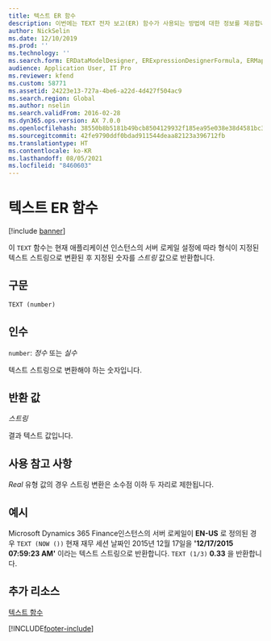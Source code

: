 ```yaml
---
title: 텍스트 ER 함수
description: 이번에는 TEXT 전자 보고(ER) 함수가 사용되는 방법에 대한 정보를 제공합니다.
author: NickSelin
ms.date: 12/10/2019
ms.prod: ''
ms.technology: ''
ms.search.form: ERDataModelDesigner, ERExpressionDesignerFormula, ERMappedFormatDesigner, ERModelMappingDesigner
audience: Application User, IT Pro
ms.reviewer: kfend
ms.custom: 58771
ms.assetid: 24223e13-727a-4be6-a22d-4d427f504ac9
ms.search.region: Global
ms.author: nselin
ms.search.validFrom: 2016-02-28
ms.dyn365.ops.version: AX 7.0.0
ms.openlocfilehash: 38550b8b5181b49bcb8504129932f185ea95e038e38d4581bc3e0fa076f4fb50
ms.sourcegitcommit: 42fe9790ddf0bdad911544deaa82123a396712fb
ms.translationtype: HT
ms.contentlocale: ko-KR
ms.lasthandoff: 08/05/2021
ms.locfileid: "8460603"
---
```

# <a name="text-er-function"></a>텍스트 ER 함수

[!include [banner](../includes/banner.md)]

이 `TEXT` 함수는 현재 애플리케이션 인스턴스의 서버 로케일 설정에 따라 형식이 지정된 텍스트 스트링으로 변환된 후 지정된 숫자를 *스트링* 값으로 반환합니다.

## <a name="syntax"></a>구문

```vb
TEXT (number)
```

## <a name="arguments"></a>인수

`number`: *정수* 또는 *실수*

텍스트 스트링으로 변환해야 하는 숫자입니다.

## <a name="return-values"></a>반환 값

*스트링*

결과 텍스트 값입니다.

## <a name="usage-notes"></a>사용 참고 사항

*Real* 유형 값의 경우 스트링 변환은 소수점 이하 두 자리로 제한됩니다.

## <a name="example"></a>예시

Microsoft Dynamics 365 Finance인스턴스의 서버 로케일이 **EN-US** 로 정의된 경우 `TEXT (NOW ())` 현재 재무 세션 날짜인 2015년 12월 17일을 **'12/17/2015 07:59:23 AM'** 이라는 텍스트 스트링으로 반환합니다. `TEXT (1/3)` **0.33** 을 반환합니다.

## <a name="additional-resources"></a>추가 리소스

[텍스트 함수](er-functions-category-text.md)


[!INCLUDE[footer-include](../../../includes/footer-banner.md)]